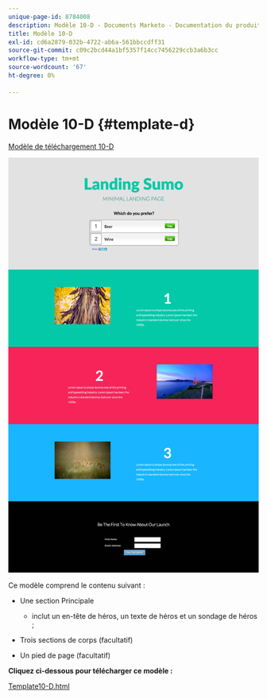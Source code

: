 ```yaml
---
unique-page-id: 8784008
description: Modèle 10-D - Documents Marketo - Documentation du produit
title: Modèle 10-D
exl-id: cd6a2879-032b-4722-ab6a-561bbccdff31
source-git-commit: c09c2bcd44a1bf5357f14cc7456229ccb3a6b3cc
workflow-type: tm+mt
source-wordcount: '67'
ht-degree: 0%

---
```


# Modèle 10-D {#template-d}

[Modèle de téléchargement 10-D](https://docs.marketo.com/download/attachments/8784008/template-10d.html?version=2&amp;modificationdate=1438210947000&amp;api=v2)

![](assets/image2015-7-27-11-3a3-3a12.png)

Ce modèle comprend le contenu suivant :

* Une section Principale

   * inclut un en-tête de héros, un texte de héros et un sondage de héros ;

* Trois sections de corps (facultatif)
* Un pied de page (facultatif)

**Cliquez ci-dessous pour télécharger ce modèle :**

[Template10-D.html](https://docs.marketo.com/download/attachments/8784008/template-10d.html?version=2&amp;modificationdate=1438210947000&amp;api=v2)
